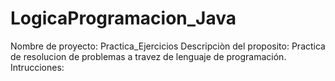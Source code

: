 # LogicaProgramacion_Java
Nombre de proyecto: Practica_Ejercicios
Descripciòn del proposito: Practica de resolucion de problemas a travez de lenguaje de programación.
Intrucciones:   
